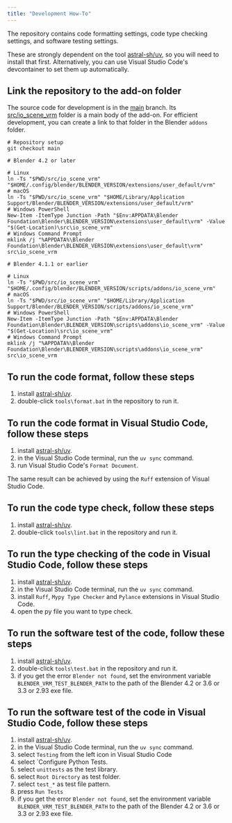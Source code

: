 ```yaml
---
title: "Development How-To"
---
```


The repository contains code formatting settings, code type checking settings, and software testing settings.

These are strongly dependent on the tool [astral-sh/uv](https://docs.astral.sh/uv/), so you will need to install that first.
Alternatively, you can use Visual Studio Code's devcontainer to set them up automatically.

## Link the repository to the add-on folder

The source code for development is in the [main](https://github.com/saturday06/VRM-Addon-for-Blender/tree/main) branch. Its [src/io_scene_vrm](https://github.com/saturday06/VRM-Addon-for-Blender/tree/main/src/io_scene_vrm) folder is a main body of the add-on. For efficient development, you can create a link to that folder in the Blender `addons` folder.

```text
# Repository setup
git checkout main

# Blender 4.2 or later

# Linux
ln -Ts "$PWD/src/io_scene_vrm" "$HOME/.config/blender/BLENDER_VERSION/extensions/user_default/vrm"
# macOS
ln -Ts "$PWD/src/io_scene_vrm" "$HOME/Library/Application Support/Blender/BLENDER_VERSION/extensions/user_default/vrm"
# Windows PowerShell
New-Item -ItemType Junction -Path "$Env:APPDATA\Blender Foundation\Blender\BLENDER_VERSION\extensions\user_default\vrm" -Value "$(Get-Location)\src\io_scene_vrm"
# Windows Command Prompt
mklink /j "%APPDATA%\Blender Foundation\Blender\BLENDER_VERSION\extensions\user_default\vrm" src\io_scene_vrm

# Blender 4.1.1 or earlier

# Linux
ln -Ts "$PWD/src/io_scene_vrm" "$HOME/.config/blender/BLENDER_VERSION/scripts/addons/io_scene_vrm"
# macOS
ln -Ts "$PWD/src/io_scene_vrm" "$HOME/Library/Application Support/Blender/BLENDER_VERSION/scripts/addons/io_scene_vrm"
# Windows PowerShell
New-Item -ItemType Junction -Path "$Env:APPDATA\Blender Foundation\Blender\BLENDER_VERSION\scripts\addons\io_scene_vrm" -Value "$(Get-Location)\src\io_scene_vrm"
# Windows Command Prompt
mklink /j "%APPDATA%\Blender Foundation\Blender\BLENDER_VERSION\scripts\addons\io_scene_vrm" src\io_scene_vrm
```

## To run the code format, follow these steps

1. install [astral-sh/uv](https://docs.astral.sh/uv/).
2. double-click `tools\format.bat` in the repository to run it.

## To run the code format in Visual Studio Code, follow these steps

1. install [astral-sh/uv](https://docs.astral.sh/uv/).
2. in the Visual Studio Code terminal, run the `uv sync` command.
3. run Visual Studio Code's `Format Document`.

The same result can be achieved by using the `Ruff` extension of Visual Studio Code.

## To run the code type check, follow these steps

1. install [astral-sh/uv](https://docs.astral.sh/uv/).
2. double-click `tools\lint.bat` in the repository and run it.

## To run the type checking of the code in Visual Studio Code, follow these steps

1. install [astral-sh/uv](https://docs.astral.sh/uv/).
2. in the Visual Studio Code terminal, run the `uv sync` command.
3. install `Ruff`, `Mypy Type Checker` and `Pylance` extensions in Visual Studio Code.
4. open the py file you want to type check.

## To run the software test of the code, follow these steps

1. install [astral-sh/uv](https://docs.astral.sh/uv/).
2. double-click `tools\test.bat` in the repository and run it.
3. if you get the error `Blender not found`, set the environment variable `BLENDER_VRM_TEST_BLENDER_PATH` to the path of the Blender 4.2 or 3.6 or 3.3 or 2.93 exe file.

## To run the software test of the code in Visual Studio Code, follow these steps

1. install [astral-sh/uv](https://docs.astral.sh/uv/).
2. in the Visual Studio Code terminal, run the `uv sync` command.
3. select `Testing` from the left icon in Visual Studio Code
4. select `Configure Python Tests.
5. select `unittests` as the test library.
6. select `Root Directory` as test folder.
7. select `test_*` as test file pattern.
8. press `Run Tests`
9. if you get the error `Blender not found`, set the environment variable `BLENDER_VRM_TEST_BLENDER_PATH` to the path of the Blender 4.2 or 3.6 or 3.3 or 2.93 exe file.
